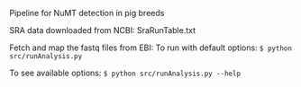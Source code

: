 Pipeline for NuMT detection in pig breeds

SRA data downloaded from NCBI: 
SraRunTable.txt 

Fetch and map the fastq files from EBI: 
To run with default options: 
```$ python src/runAnalysis.py```

To see available options: 
```$ python src/runAnalysis.py --help```

